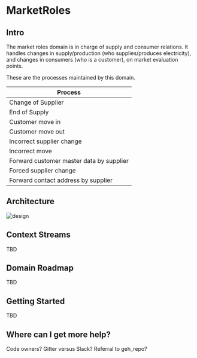 # MarketRoles

## Intro

The market roles domain is in charge of supply and consumer relations. 
It handles changes in supply/production (who supplies/produces electricity), 
and changes in consumers (who is a customer), on market evaluation points.

These are the processes maintained by this domain.

| Process  | 
| ------------- | 
| Change of Supplier  | 
| End of Supply   | 
| Customer move in |
| Customer move out |
| Incorrect supplier change |
| Incorrect move |
| Forward customer master data by supplier |
| Forced supplier change |
| Forward contact address by supplier |

## Architecture

![design](ARCHITECTURE.png)

## Context Streams

TBD

## Domain Roadmap

TBD

## Getting Started

TBD

## Where can I get more help?

Code owners? Gitter versus Slack? Referral to geh_repo?